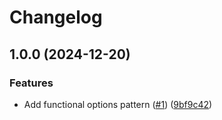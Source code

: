 # Changelog

## 1.0.0 (2024-12-20)


### Features

* Add functional options pattern ([#1](https://github.com/amie-go/adk/issues/1)) ([9bf9c42](https://github.com/amie-go/adk/commit/9bf9c42c1082a2c7684088a62830f99de1edcae7))
